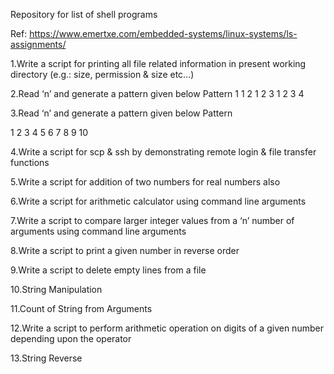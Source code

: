 Repository for list of shell programs

Ref: https://www.emertxe.com/embedded-systems/linux-systems/ls-assignments/

1.Write a script for printing all file related information in present working directory (e.g.: size, permission & size etc…)

2.Read ‘n’ and generate a pattern given below
Pattern
1
1 2
1 2 3
1 2 3 4

3.Read ‘n’ and generate a pattern given below
Pattern

1
2 3
4 5 6
7 8 9 10

4.Write a script for scp & ssh by demonstrating remote login & file transfer functions

5.Write a script for addition of two numbers for real numbers also

6.Write a script for arithmetic calculator using command line arguments

7.Write a script to compare larger integer values from a ‘n’ number of arguments using command line arguments

8.Write a script to print a given number in reverse order

9.Write a script to delete empty lines from a file

10.String Manipulation

11.Count of String from Arguments

12.Write a script to perform arithmetic operation on digits of a given number depending upon the operator

13.String Reverse


